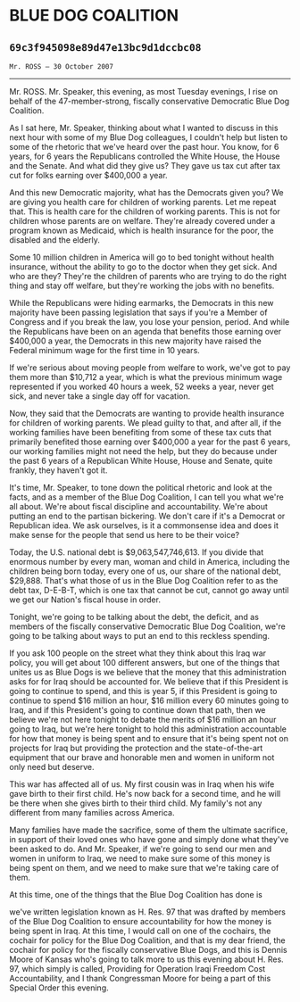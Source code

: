 # BLUE DOG COALITION
## `69c3f945098e89d47e13bc9d1dccbc08`
`Mr. ROSS — 30 October 2007`

---


Mr. ROSS. Mr. Speaker, this evening, as most Tuesday evenings, I rise 
on behalf of the 47-member-strong, fiscally conservative Democratic 
Blue Dog Coalition.

As I sat here, Mr. Speaker, thinking about what I wanted to discuss 
in this next hour with some of my Blue Dog colleagues, I couldn't help 
but listen to some of the rhetoric that we've heard over the past hour. 
You know, for 6 years, for 6 years the Republicans controlled the White 
House, the House and the Senate. And what did they give us? They gave 
us tax cut after tax cut for folks earning over $400,000 a year.

And this new Democratic majority, what has the Democrats given you? 
We are giving you health care for children of working parents. Let me 
repeat that. This is health care for the children of working parents. 
This is not for children whose parents are on welfare. They're already 
covered under a program known as Medicaid, which is health insurance 
for the poor, the disabled and the elderly.

Some 10 million children in America will go to bed tonight without 
health insurance, without the ability to go to the doctor when they get 
sick. And who are they? They're the children of parents who are trying 
to do the right thing and stay off welfare, but they're working the 
jobs with no benefits.

While the Republicans were hiding earmarks, the Democrats in this new 
majority have been passing legislation that says if you're a Member of 
Congress and if you break the law, you lose your pension, period. And 
while the Republicans have been on an agenda that benefits those 
earning over $400,000 a year, the Democrats in this new majority have 
raised the Federal minimum wage for the first time in 10 years.

If we're serious about moving people from welfare to work, we've got 
to pay them more than $10,712 a year, which is what the previous 
minimum wage represented if you worked 40 hours a week, 52 weeks a 
year, never get sick, and never take a single day off for vacation.

Now, they said that the Democrats are wanting to provide health 
insurance for children of working parents. We plead guilty to that, and 
after all, if the working families have been benefiting from some of 
these tax cuts that primarily benefited those earning over $400,000 a 
year for the past 6 years, our working families might not need the 
help, but they do because under the past 6 years of a Republican White 
House, House and Senate, quite frankly, they haven't got it.

It's time, Mr. Speaker, to tone down the political rhetoric and look 
at the facts, and as a member of the Blue Dog Coalition, I can tell you 
what we're all about. We're about fiscal discipline and accountability. 
We're about putting an end to the partisan bickering. We don't care if 
it's a Democrat or Republican idea. We ask ourselves, is it a 
commonsense idea and does it make sense for the people that send us 
here to be their voice?

Today, the U.S. national debt is $9,063,547,746,613. If you divide 
that enormous number by every man, woman and child in America, 
including the children being born today, every one of us, our share of 
the national debt, $29,888. That's what those of us in the Blue Dog 
Coalition refer to as the debt tax, D-E-B-T, which is one tax that 
cannot be cut, cannot go away until we get our Nation's fiscal house in 
order.

Tonight, we're going to be talking about the debt, the deficit, and 
as members of the fiscally conservative Democratic Blue Dog Coalition, 
we're going to be talking about ways to put an end to this reckless 
spending.

If you ask 100 people on the street what they think about this Iraq 
war policy, you will get about 100 different answers, but one of the 
things that unites us as Blue Dogs is we believe that the money that 
this administration asks for for Iraq should be accounted for. We 
believe that if this President is going to continue to spend, and this 
is year 5, if this President is going to continue to spend $16 million 
an hour, $16 million every 60 minutes going to Iraq, and if this 
President's going to continue down that path, then we believe we're not 
here tonight to debate the merits of $16 million an hour going to Iraq, 
but we're here tonight to hold this administration accountable for how 
that money is being spent and to ensure that it's being spent not on 
projects for Iraq but providing the protection and the state-of-the-art 
equipment that our brave and honorable men and women in uniform not 
only need but deserve.

This war has affected all of us. My first cousin was in Iraq when his 
wife gave birth to their first child. He's now back for a second time, 
and he will be there when she gives birth to their third child. My 
family's not any different from many families across America.

Many families have made the sacrifice, some of them the ultimate 
sacrifice, in support of their loved ones who have gone and simply done 
what they've been asked to do. And Mr. Speaker, if we're going to send 
our men and women in uniform to Iraq, we need to make sure some of this 
money is being spent on them, and we need to make sure that we're 
taking care of them.

At this time, one of the things that the Blue Dog Coalition has done 
is


we've written legislation known as H. Res. 97 that was drafted by 
members of the Blue Dog Coalition to ensure accountability for how the 
money is being spent in Iraq. At this time, I would call on one of the 
cochairs, the cochair for policy for the Blue Dog Coalition, and that 
is my dear friend, the cochair for policy for the fiscally conservative 
Blue Dogs, and this is Dennis Moore of Kansas who's going to talk more 
to us this evening about H. Res. 97, which simply is called, Providing 
for Operation Iraqi Freedom Cost Accountability, and I thank 
Congressman Moore for being a part of this Special Order this evening.